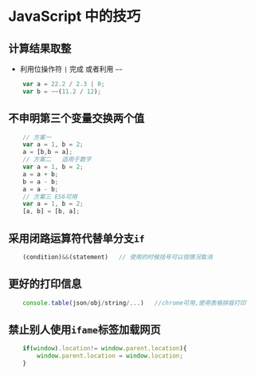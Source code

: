 
# JavaScript 中的技巧

## 计算结果取整

- 利用位操作符 `|` 完成 或者利用 `~~`

```JavaScript
    var a = 22.2 / 2.3 | 0;
    var b = ~~(11.2 / 12);
```

## 不申明第三个变量交换两个值

```JavaScript
    // 方案一
    var a = 1, b = 2;
    a = [b,b = a];
    // 方案二   适用于数字
    var a = 1, b = 2;
    a = a + b;
    b = a - b;
    a = a - b;
    // 方案三 ES6可用
    var a = 1, b = 2;
    [a, b] = [b, a];
```

## 采用闭路运算符代替单分支`if`

```JavaScript
    (condition)&&(statement)   // 使用的时候括号可以视情况取消
```

## 更好的打印信息

```JavaScript
    console.table(json/obj/string/...)   //chrome可用,使用表格排版打印
```

## 禁止别人使用`ifame`标签加载网页

```JavaScript
    if(window).location!= window.parent.location){
        window.parent.location = window.location;
    }
```
